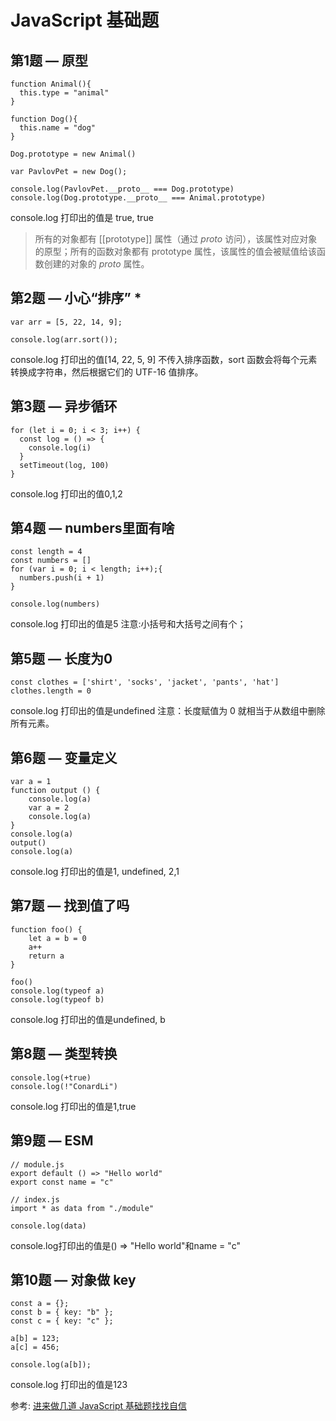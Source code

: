 # JavaScript 基础题
## 第1题 — 原型
``` 
function Animal(){ 
  this.type = "animal"
}
   
function Dog(){ 
  this.name = "dog"
}
 
Dog.prototype = new Animal()
 
var PavlovPet = new Dog(); 
 
console.log(PavlovPet.__proto__ === Dog.prototype)
console.log(Dog.prototype.__proto__ === Animal.prototype)
```
console.log 打印出的值是 true, true
>所有的对象都有 [[prototype]] 属性（通过 _proto_ 访问），该属性对应对象的原型；所有的函数对象都有 prototype 属性，该属性的值会被赋值给该函数创建的对象的 _proto_ 属性。

## 第2题 — 小心“排序” *
``` 
var arr = [5, 22, 14, 9];

console.log(arr.sort());
```
console.log 打印出的值[14, 22, 5, 9]
不传入排序函数，sort 函数会将每个元素转换成字符串，然后根据它们的 UTF-16 值排序。
## 第3题 — 异步循环
``` 
for (let i = 0; i < 3; i++) {
  const log = () => {
    console.log(i)
  }
  setTimeout(log, 100)
}
```
console.log 打印出的值0,1,2
## 第4题 — numbers里面有啥
``` 
const length = 4
const numbers = []
for (var i = 0; i < length; i++);{
  numbers.push(i + 1)
}
 
console.log(numbers)
```
console.log 打印出的值是5
注意:小括号和大括号之间有个；
## 第5题 — 长度为0
``` 
const clothes = ['shirt', 'socks', 'jacket', 'pants', 'hat']
clothes.length = 0
```

console.log 打印出的值是undefined
注意：长度赋值为 0 就相当于从数组中删除所有元素。
## 第6题 — 变量定义
``` 
var a = 1
function output () {
    console.log(a)
    var a = 2
    console.log(a)
}
console.log(a)
output()
console.log(a)
```
console.log 打印出的值是1, undefined, 2,1
## 第7题 — 找到值了吗
``` 
function foo() {
    let a = b = 0
    a++
    return a
}
 
foo()
console.log(typeof a)
console.log(typeof b)
```
console.log 打印出的值是undefined, b
## 第8题 — 类型转换
``` 
console.log(+true)
console.log(!"ConardLi")
```
console.log 打印出的值是1,true
## 第9题 — ESM
``` 
// module.js 
export default () => "Hello world"
export const name = "c"

// index.js 
import * as data from "./module"

console.log(data)
```
console.log打印出的值是() => "Hello world"和name = "c"
## 第10题 — 对象做 key
``` 
const a = {};
const b = { key: "b" };
const c = { key: "c" };

a[b] = 123;
a[c] = 456;

console.log(a[b]);
```
console.log 打印出的值是123

参考:
[进来做几道 JavaScript 基础题找找自信](https://mp.weixin.qq.com/s/h-oZm_4o_2RcEy99UsdYKg)
